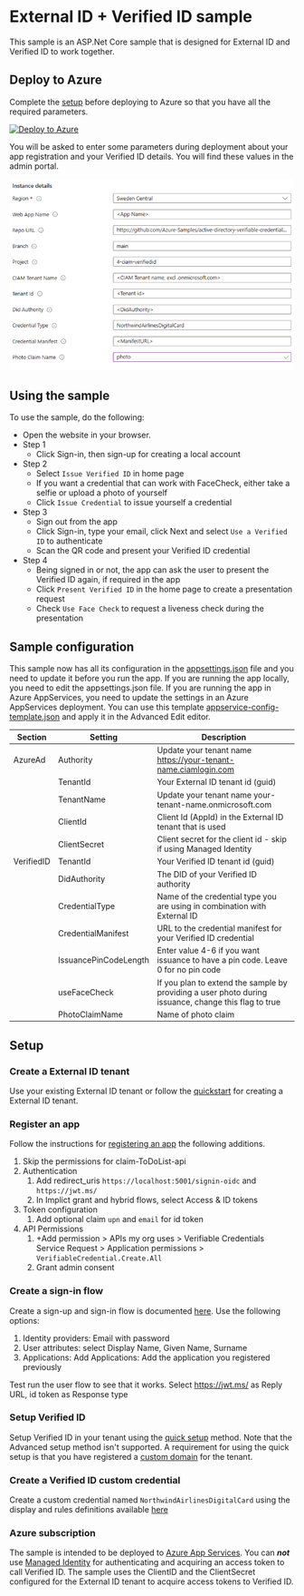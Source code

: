 # External ID + Verified ID sample

This sample is an ASP.Net Core sample that is designed for External ID and Verified ID to work together. 

## Deploy to Azure

Complete the [setup](#Setup) before deploying to Azure so that you have all the required parameters.

[![Deploy to Azure](https://aka.ms/deploytoazurebutton)](https://portal.azure.com/#create/Microsoft.Template/uri/https%3A%2F%2Fraw.githubusercontent.com%2FAzure-Samples%2Factive-directory-verifiable-credentials-dotnet%2Fmain%2F4-ciam-verifiedid%2FARMTemplate%2Ftemplate.json)

You will be asked to enter some parameters during deployment about your app registration and your Verified ID details. You will find these values in the admin portal. 

![Deployment Parameters](ReadmeFiles/DeployToAzure.png)

## Using the sample

To use the sample, do the following:

- Open the website in your browser.
- Step 1
    - Click Sign-in, then sign-up for creating a local account
- Step 2
    - Select `Issue Verified ID` in home page
    - If you want a credential that can work with FaceCheck, either take a selfie or upload a photo of yourself
    - Click `Issue Credential` to issue yourself a credential
- Step 3
    - Sign out from the app
    - Click Sign-in, type your email, click Next and select `Use a Verified ID` to authenticate
    - Scan the QR code and present your Verified ID credential
- Step 4
    - Being signed in or not, the app can ask the user to present the Verified ID again, if required in the app 
    - Click `Present Verified ID` in the home page to create a presentation request
    - Check `Use Face Check` to request a liveness check during the presentation

## Sample configuration

This sample now has all its configuration in the [appsettings.json](appsettings.json) file and you need to update it before you run the app.
If you are running the app locally, you need to edit the appsettings.json file. If you are running the app in Azure AppServices, you need to update the
settings in an Azure AppServices deployment. You can use this template [appservice-config-template.json](appservice-config-template.json) and apply it in the Advanced Edit editor.

| Section | Setting | Description |
|------|--------|--------|
| AzureAd | Authority | Update your tenant name https://your-tenant-name.ciamlogin.com |
| | TenantId | Your External ID tenant id (guid) |
| | TenantName | Update your tenant name your-tenant-name.onmicrosoft.com |
| | ClientId | Client Id (AppId) in the External ID tenant that is used |
| | ClientSecret | Client secret for the client id - skip if using Managed Identity |
| VerifiedID | TenantId | Your Verified ID tenant id (guid) |
| | DidAuthority | The DID of your Verified ID authority |
| | CredentialType | Name of the credential type you are using in combination with External ID |
| | CredentialManifest | URL to the credential manifest for your Verified ID credential |
| | IssuancePinCodeLength | Enter value 4-6 if you want issuance to have a pin code. Leave 0 for no pin code |
| | useFaceCheck | If you plan to extend the sample by providing a user photo during issuance, change this flag to true |
| | PhotoClaimName | Name of photo claim |

## Setup

### Create a External ID tenant

Use your existing External ID tenant or follow the [quickstart](https://learn.microsoft.com/en-us/entra/external-id/customers/quickstart-tenant-setup) for creating a External ID tenant.

### Register an app

Follow the instructions for [registering an app](https://learn.microsoft.com/en-us/entra/external-id/customers/how-to-register-ciam-app?tabs=webapp) the following additions. 

1. Skip the permissions for claim-ToDoList-api
1. Authentication
    1. Add redirect_uris `https://localhost:5001/signin-oidc` and `https://jwt.ms/`
    1. In Implict grant and hybrid flows, select Access & ID tokens
1. Token configuration
    1. Add optional claim `upn` and `email` for id token
1. API Permissions
    1. +Add permission > APIs my org uses > Verifiable Credentials Service Request > Application permissions > `VerifiableCredential.Create.All`
    1. Grant admin consent

### Create a sign-in flow
Create a sign-up and sign-in flow is documented [here](https://learn.microsoft.com/en-us/entra/external-id/customers/how-to-user-flow-sign-up-sign-in-customers).
Use the following options:

1. Identity providers: Email with password
1. User attributes: select Display Name, Given Name, Surname
1. Applications: Add Applications: Add the application you registered previously

Test run the user flow to see that it works. Select https://jwt.ms/ as Reply URL, id token as Response type

### Setup Verified ID

Setup Verified ID in your tenant using the [quick setup](https://learn.microsoft.com/entra/verified-id/verifiable-credentials-configure-tenant-quick) method. Note that the Advanced setup method isn't supported. 
A requirement for using the quick setup is that you have registered a [custom domain](https://learn.microsoft.com/en-us/entra/fundamentals/add-custom-domain) for the tenant.

### Create a Verified ID custom credential

Create a custom credential named `NorthwindAirlinesDigitalCard` using the display and rules definitions available [here](Credential%20Definitions)

### Azure subscription

The sample is intended to be deployed to [Azure App Services](https://learn.microsoft.com/azure/app-service/). You can ***not*** use [Managed Identity](https://learn.microsoft.com/azure/app-service/overview-managed-identity) for authenticating and acquiring an access token to call Verified ID.
The sample uses the ClientID and the ClientSecret configured for the External ID tenant to acquire access tokens to Verified ID.
